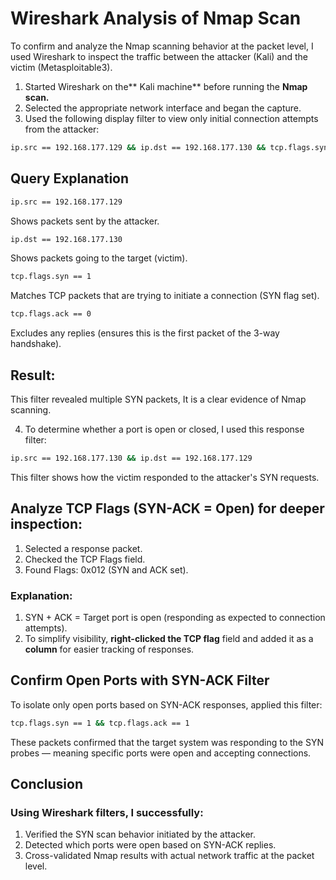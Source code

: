 # Wireshark Analysis of Nmap Scan

To confirm and analyze the Nmap scanning behavior at the packet level, I used Wireshark to inspect the traffic between the attacker (Kali) and the victim (Metasploitable3).

1) Started Wireshark on the** Kali machine** before running the **Nmap scan.**
2) Selected the appropriate network interface and began the capture.
3) Used the following display filter to view only initial connection attempts from the attacker:
``` bash
ip.src == 192.168.177.129 && ip.dst == 192.168.177.130 && tcp.flags.syn == 1 && tcp.flags.ack == 0
``` 
## Query Explanation
```bash
ip.src == 192.168.177.129
```
Shows packets sent by the attacker.
``` bash
ip.dst == 192.168.177.130
```
Shows packets going to the target (victim).
``` bash
tcp.flags.syn == 1
```
Matches TCP packets that are trying to initiate a connection (SYN flag set).
``` bash
tcp.flags.ack == 0
```
Excludes any replies (ensures this is the first packet of the 3-way handshake).

## Result: 
This filter revealed multiple SYN packets, It is a clear evidence of Nmap scanning.

4) To determine whether a port is open or closed, I used this response filter:
``` bash
ip.src == 192.168.177.130 && ip.dst == 192.168.177.129
```
This filter shows how the victim responded to the attacker's SYN requests.



## Analyze TCP Flags (SYN-ACK = Open) for deeper inspection:
1) Selected a response packet.
2) Checked the TCP Flags field.
3) Found Flags: 0x012 (SYN and ACK set).

### Explanation:
1) SYN + ACK = Target port is open (responding as expected to connection attempts).
2) To simplify visibility, **right-clicked the TCP flag** field and added it as a **column** for easier tracking of responses.

## Confirm Open Ports with SYN-ACK Filter
To isolate only open ports based on SYN-ACK responses, applied this filter:
``` bash
tcp.flags.syn == 1 && tcp.flags.ack == 1
```
These packets confirmed that the target system was responding to the SYN probes — meaning specific ports were open and accepting connections.


## Conclusion
### Using Wireshark filters, I successfully:
1) Verified the SYN scan behavior initiated by the attacker.
2) Detected which ports were open based on SYN-ACK replies.
3) Cross-validated Nmap results with actual network traffic at the packet level.
